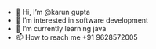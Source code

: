 - 👋 Hi, I’m @karun gupta 
- 👀 I’m interested in software development
- 🌱 I’m currently learning java 
- 📫 How to reach me +91 9628572005

<!---
darkhub21/darkhub21 is a ✨ special ✨ repository because its `README.md` (this file) appears on your GitHub profile.
You can click the Preview link to take a look at your changes.
--->
